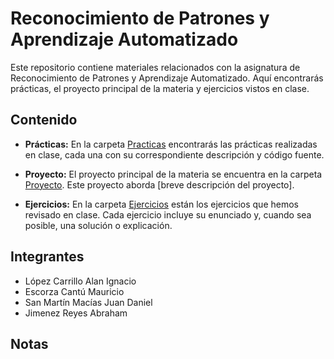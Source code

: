 # Reconocimiento de Patrones y Aprendizaje Automatizado

Este repositorio contiene materiales relacionados con la asignatura de Reconocimiento de Patrones y Aprendizaje Automatizado. Aquí encontrarás prácticas, el proyecto principal de la materia y ejercicios vistos en clase.

## Contenido

- **Prácticas:** En la carpeta [Practicas](Practicas/) encontrarás las prácticas realizadas en clase, cada una con su correspondiente descripción y código fuente.

- **Proyecto:** El proyecto principal de la materia se encuentra en la carpeta [Proyecto](Proyecto/). Este proyecto aborda [breve descripción del proyecto].

- **Ejercicios:** En la carpeta [Ejercicios](Ejercicios/) están los ejercicios que hemos revisado en clase. Cada ejercicio incluye su enunciado y, cuando sea posible, una solución o explicación.

## Integrantes
  - López Carrillo Alan Ignacio
  - Escorza Cantú Mauricio
  - San Martín Macías Juan Daniel
  - Jimenez Reyes Abraham

## Notas

